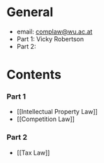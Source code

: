 # General
- email: complaw@wu.ac.at
- Part 1: Vicky Robertson
- Part 2: 


# Contents
### Part 1
- [[Intellectual Property Law]]
- [[Competition Law]]
### Part 2
- [[Tax Law]]